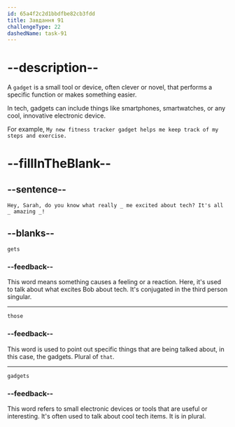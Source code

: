 ```yaml
---
id: 65a4f2c2d1bbdfbe82cb3fdd
title: Завдання 91
challengeType: 22
dashedName: task-91
---
```


<!--
AUDIO REFERENCE:
Bob: Hey, Sarah, do you know what really gets me excited about tech? It's all those amazing gadgets!
-->

# --description--

A `gadget` is a small tool or device, often clever or novel, that performs a specific function or makes something easier.

In tech, gadgets can include things like smartphones, smartwatches, or any cool, innovative electronic device.

For example, `My new fitness tracker gadget helps me keep track of my steps and exercise.`

# --fillInTheBlank--

## --sentence--

`Hey, Sarah, do you know what really _ me excited about tech? It's all _ amazing _!`

## --blanks--

`gets`

### --feedback--

This word means something causes a feeling or a reaction. Here, it's used to talk about what excites Bob about tech. It's conjugated in the third person singular.

---

`those`

### --feedback--

This word is used to point out specific things that are being talked about, in this case, the gadgets. Plural of `that`.

---

`gadgets`

### --feedback--

This word refers to small electronic devices or tools that are useful or interesting. It's often used to talk about cool tech items. It is in plural.
